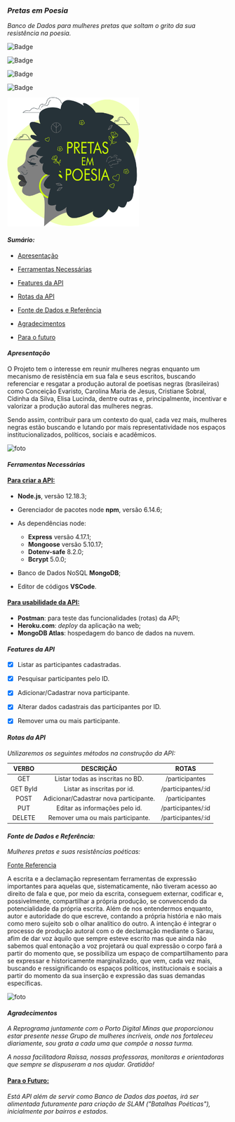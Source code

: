 ### ***Pretas em Poesia***

*Banco de Dados para mulheres pretas que soltam o grito da sua resistência na poesia.*



![Badge](https://img.shields.io/github/issues/anap-oliveira/semana-projeto)

![Badge](https://img.shields.io/badge/deploy-heroku.com-orange)

![Badge](https://img.shields.io/badge/status-success-brightgreen)

![Badge](https://img.shields.io/github/license/anap-oliveira/semana-projeto)





<img src="public/images/pretas-em-poesia.png" width="300">



####  ***Sumário:*** 

- [Apresentação](#Apresentação)
- [Ferramentas Necessárias](#Ferramentas-Necessárias)
- [Features da API](#Features-da-API)

- [Rotas da API](#Rotas-da-Api)
- [Fonte de Dados e Referência](#Fonte-de-Dados-e-Referência)
- [Agradecimentos](#Agradecimentos)
- [Para o futuro](#Para-o-futuro)



#### ***Apresentação***

O Projeto tem o interesse em reunir mulheres negras enquanto um mecanismo de resistência em sua fala e seus escritos, buscando referenciar e resgatar a produção autoral de poetisas negras (brasileiras) como Conceição Evaristo, Carolina Maria de Jesus, Cristiane Sobral, Cidinha da Silva, Elisa Lucinda, dentre outras e, principalmente, incentivar e valorizar a produção autoral das mulheres negras.

Sendo assim, contribuir para um contexto do qual, cada vez mais, mulheres negras estão buscando e lutando por mais representatividade nos espaços institucionalizados, políticos, sociais e acadêmicos.

![foto](https://colecaomossoroense.org.br/site/wp-content/uploads/2019/04/slampoesia_logo.jpg)



#### ***Ferramentas Necessárias***

#### **<u>Para criar a API:</u>**

- **Node.js**, versão 12.18.3;

- Gerenciador de pacotes node **npm**, versão 6.14.6;

- As dependências node:

  - **Express** versão 4.17.1;
  - **Mongoose** versão 5.10.17;
  - **Dotenv-safe** 8.2.0;
  - **Bcrypt** 5.0.0;

- Banco de Dados NoSQL **MongoDB**;

- Editor de códigos **VSCode**.

  

#### **<u>Para usabilidade da API:</u>**

- **Postman**: para teste das funcionalidades (rotas) da API;
- **Heroku.com**: *deploy* da aplicação na web;
- **MongoDB Atlas**: hospedagem do banco de dados na nuvem.



#### ***Features da API***

- [x] Listar as participantes cadastradas.
- [x] Pesquisar participantes pelo ID.
- [x] Adicionar/Cadastrar nova participante.
- [x] Alterar dados cadastrais das participantes por ID.
- [x] Remover uma ou mais participante.



#### ***Rotas da API***

*Utilizaremos os seguintes métodos na construção da API:*

|  VERBO   |               DESCRIÇÃO                |       ROTAS        |
| :------: | :------------------------------------: | :----------------: |
|   GET    |    Listar todas as inscritas no BD.    |   /participantes   |
| GET ById |      Listar as inscritas por id.       | /participantes/:id |
|   POST   | Adicionar/Cadastrar nova participante. |   /participantes   |
|   PUT    |     Editar as informações pelo id.     | /participantes/:id |
|  DELETE  |   Remover uma ou mais participante.    | /participantes/:id |




#### ***Fonte de Dados e Referência:***

*Mulheres pretas e suas resistências poéticas:*

[Fonte Referencia](https://www.ufmg.br/prae/acoes-afirmativas/projetos-apoiados-em-2017/preta-e-poeta/)

A escrita e a declamação representam ferramentas de expressão importantes para aquelas que, sistematicamente, não tiveram acesso ao direito de fala e que, por meio da escrita, conseguem externar, codificar e, possivelmente, compartilhar a própria produção, se convencendo da potencialidade da própria escrita. Além de nos entendermos enquanto, autor e autoridade do que escreve, contando a própria história e não mais como mero sujeito sob o olhar analítico do outro. A intenção é integrar o processo de produção autoral com o de declamação mediante o Sarau, afim de dar voz àquilo que sempre esteve escrito mas que ainda não sabemos qual entonação a voz projetará ou qual expressão o corpo fará a partir do momento que, se possibiliza um espaço de compartilhamento para se expressar e historicamente marginalizado, que vem, cada vez mais, buscando e ressignificando os espaços políticos, institucionais e sociais a partir do momento da sua inserção e expressão das suas demandas específicas.



![foto](https://aestranhamente.com/wp-content/uploads/2017/03/slam-1568x882.jpg)



#### ***Agradecimentos***

*A Reprograma juntamente com o Porto Digital Minas que proporcionou estar presente nesse Grupo de mulheres incríveis, onde nos fortaleceu diariamente, sou grata a cada uma que compõe a nossa turma.*

*A nossa facilitadora Raíssa, nossas professoras, monitoras e orientadoras que sempre se dispuseram a nos ajudar.* 
*Gratidão!*  



#### **<u>Para o Futuro:</u>**

*Está API além de servir como Banco de Dados das poetas, irá ser alimentada futuramente para criação de SLAM ("Batalhas Poéticas"), inicialmente por bairros e estados.*